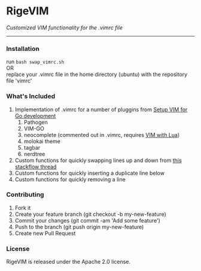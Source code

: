 # RigeVIM

_Customized VIM functionality for the .vimrc file_

---

### Installation

run `bash swap_vimrc.sh`  
OR  
replace your .vimrc file in the home directory (ubuntu) with the repository file 'vimrc'

### What's Included

1. Implementation of .vimrc for a number of pluggins from [Setup VIM for Go development][1]
    1. Pathogen
    2. VIM-GO
    3. neocomplete (commented out in .vimrc, requires [VIM with Lua][2])
    4. molokai theme
    5. tagbar
    6. nerdtree
2. Custom functions for quickly swapping lines up and down from [this stackflow thread][3]
3. Custom functions for quickly inserting a duplicate line below
4. Custom functions for quickly removing a line


[1]: https://unknwon.io/setup-vim-for-go-development/
[2]: https://gist.github.com/jdewit/9818870
[3]: http://stackoverflow.com/questions/741814/move-entire-line-up-and-down-in-vim
 
### Contributing

1. Fork it
2. Create your feature branch (git checkout -b my-new-feature)
3. Commit your changes (git commit -am 'Add some feature')
4. Push to the branch (git push origin my-new-feature)
5. Create new Pull Request

### License

RigeVIM is released under the Apache 2.0 license.
